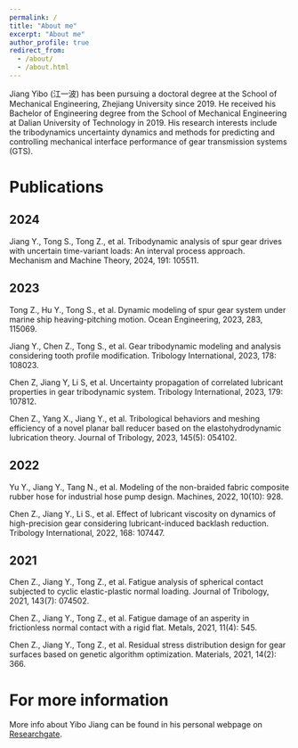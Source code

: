 ```yaml
---
permalink: /
title: "About me"
excerpt: "About me"
author_profile: true
redirect_from: 
  - /about/
  - /about.html
---
```


Jiang Yibo (江一波) has been pursuing a doctoral degree at the School of Mechanical Engineering, Zhejiang University since 2019. He received his Bachelor of Engineering degree from the School of Mechanical Engineering at Dalian University of Technology in 2019. His research interests include the tribodynamics uncertainty dynamics and methods for predicting and controlling mechanical interface performance of gear transmission systems (GTS).

Publications
======
2024
------
Jiang Y., Tong S., Tong Z., et al. Tribodynamic analysis of spur gear drives with uncertain time-variant loads: An interval process approach. Mechanism and Machine Theory, 2024, 191: 105511.


2023
------
Tong Z., Hu Y., Tong S., et al. Dynamic modeling of spur gear system under marine ship heaving-pitching motion. Ocean Engineering, 2023, 283, 115069.

Jiang Y., Chen Z., Tong S., et al. Gear tribodynamic modeling and analysis considering tooth profile modification. Tribology International, 2023, 178: 108023.

Chen Z, Jiang Y, Li S, et al. Uncertainty propagation of correlated lubricant properties in gear tribodynamic system. Tribology International, 2023, 179: 107812.

Chen Z., Yang X., Jiang Y., et al. Tribological behaviors and meshing efficiency of a novel planar ball reducer based on the elastohydrodynamic lubrication theory. Journal of Tribology, 2023, 145(5): 054102.


2022
------
Yu Y., Jiang Y., Tang N., et al. Modeling of the non-braided fabric composite rubber hose for industrial hose pump design. Machines, 2022, 10(10): 928.

Chen Z., Jiang Y., Li S., et al. Effect of lubricant viscosity on dynamics of high-precision gear considering lubricant-induced backlash reduction. Tribology International, 2022, 168: 107447.


2021
------
Chen Z., Jiang Y., Tong Z., et al. Fatigue analysis of spherical contact subjected to cyclic elastic-plastic normal loading. Journal of Tribology, 2021, 143(7): 074502.

Chen Z., Jiang Y., Tong Z., et al. Fatigue damage of an asperity in frictionless normal contact with a rigid flat. Metals, 2021, 11(4): 545.

Chen Z., Jiang Y., Tong Z., et al. Residual stress distribution design for gear surfaces based on genetic algorithm optimization. Materials, 2021, 14(2): 366.


For more information
======
More info about Yibo Jiang can be found in his personal webpage on [Researchgate](https://www.researchgate.net/profile/Yibo-Jiang-3). 
